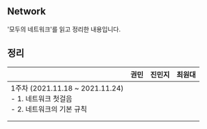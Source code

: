 ## Network

'모두의 네트워크'를 읽고 정리한 내용입니다.





## 정리

|                                                              | 권민 | 진민지 | 최원대 |
| ------------------------------------------------------------ | ---- | ------ | ------ |
| 1주차 (2021.11.18 ~ 2021.11.24)<br />- 1. 네트워크 첫걸음<br />- 2. 네트워크의 기본 규칙 |      |        |        |
|                                                              |      |        |        |
|                                                              |      |        |        |

